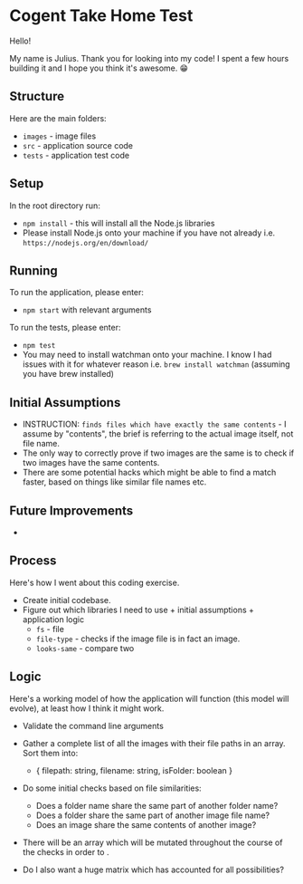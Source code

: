 # Cogent Take Home Test

Hello!

My name is Julius. Thank you for looking into my code! I spent a few hours building it and I hope you think it's awesome. :grin:

## Structure

Here are the main folders:
  - `images` - image files
  - `src` - application source code
  - `tests` - application test code

## Setup

In the root directory run:
  - `npm install` - this will install all the Node.js libraries
  - Please install Node.js onto your machine if you have not already i.e. `https://nodejs.org/en/download/`

## Running

To run the application, please enter:
  - `npm start` with relevant arguments

<!-- Here are some examples:
  - `npm start`
  - `npm start`
  - `npm start`
  - `npm start` -->

To run the tests, please enter:
  - `npm test`
  - You may need to install watchman onto your machine. I know I had issues with it for whatever reason i.e. `brew install watchman` (assuming you have brew installed)

## Initial Assumptions

- INSTRUCTION: `finds files which have exactly the same contents` - I assume by "contents", the brief is referring to the actual image itself, not file name.
- The only way to correctly prove if two images are the same is to check if two images have the same contents.
- There are some potential hacks which might be able to find a match faster, based on things like similar file names etc.

## Future Improvements

-

## Process

Here's how I went about this coding exercise.

- Create initial codebase.
- Figure out which libraries I need to use + initial assumptions + application logic
  - `fs` - file
  - `file-type` - checks if the image file is in fact an image.
  - `looks-same` - compare two


## Logic

Here's a working model of how the application will function (this model will evolve), at least how I think it might work.

- Validate the command line arguments
- Gather a complete list of all the images with their file paths in an array. Sort them into:
  - { filepath: string, filename: string, isFolder: boolean }
- Do some initial checks based on file similarities:
  - Does a folder name share the same part of another folder name?
  - Does a folder share the same part of another image file name?
  - Does an image share the same contents of another image?

- There will be an array which will be mutated throughout the course of the checks in order to .
- Do I also want a huge matrix which has accounted for all possibilities?
